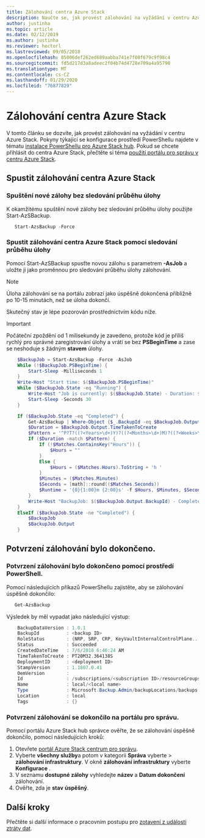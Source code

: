 ```yaml
---
title: Zálohování centra Azure Stack
description: Naučte se, jak provést zálohování na vyžádání v centru Azure Stack.
author: justinha
ms.topic: article
ms.date: 02/12/2019
ms.author: justinha
ms.reviewer: hectorl
ms.lastreviewed: 09/05/2018
ms.openlocfilehash: 85006def262ed689aabba741e7f08f679c9f98c4
ms.sourcegitcommit: fd5d217d3a8adeec2f04b74d4728e709a4a95790
ms.translationtype: MT
ms.contentlocale: cs-CZ
ms.lasthandoff: 01/29/2020
ms.locfileid: "76877829"
---
```

# <a name="back-up-azure-stack-hub"></a>Zálohování centra Azure Stack

V tomto článku se dozvíte, jak provést zálohování na vyžádání v centru Azure Stack. Pokyny týkající se konfigurace prostředí PowerShellu najdete v tématu [instalace PowerShellu pro Azure Stack hub](azure-stack-powershell-install.md). Pokud se chcete přihlásit do centra Azure Stack, přečtěte si téma [použití portálu pro správu v centru Azure Stack](azure-stack-manage-portals.md).

## <a name="start-azure-stack-hub-backup"></a>Spustit zálohování centra Azure Stack

### <a name="start-a-new-backup-without-job-progress-tracking"></a>Spuštění nové zálohy bez sledování průběhu úlohy
K okamžitému spuštění nové zálohy bez sledování průběhu úlohy použijte Start-AzSBackup.

```powershell
   Start-AzsBackup -Force
```

### <a name="start-azure-stack-hub-backup-with-job-progress-tracking"></a>Spustit zálohování centra Azure Stack pomocí sledování průběhu úlohy
Pomocí Start-AzSBackup spusťte novou zálohu s parametrem **-AsJob** a uložte ji jako proměnnou pro sledování průběhu úlohy zálohování.

> [!NOTE]
> Úloha zálohování se na portálu zobrazí jako úspěšně dokončená přibližně po 10-15 minutách, než se úloha dokončí.
>
> Skutečný stav je lépe pozorován prostřednictvím kódu níže.

> [!IMPORTANT]
> Počáteční zpoždění od 1 milisekundy je zavedeno, protože kód je příliš rychlý pro správné zaregistrování úlohy a vrátí se bez **PSBeginTime** a zase se neshoduje s žádným **stavem** úlohy.

```powershell
    $BackupJob = Start-AzsBackup -Force -AsJob
    While (!$BackupJob.PSBeginTime) {
        Start-Sleep -Milliseconds 1
    }
    Write-Host "Start time: $($BackupJob.PSBeginTime)"
    While ($BackupJob.State -eq "Running") {
        Write-Host "Job is currently: $($BackupJob.State) - Duration: $((New-TimeSpan -Start ($BackupJob.PSBeginTime) -End (Get-Date)).ToString().Split(".")[0])"
        Start-Sleep -Seconds 30
    }

    If ($BackupJob.State -eq "Completed") {
        Get-AzsBackup | Where-Object {$_.BackupId -eq $BackupJob.Output.BackupId}
        $Duration = $BackupJob.Output.TimeTakenToCreate
        $Pattern = '^P?T?((?<Years>\d+)Y)?((?<Months>\d+)M)?((?<Weeks>\d+)W)?((?<Days>\d+)D)?(T((?<Hours>\d+)H)?((?<Minutes>\d+)M)?((?<Seconds>\d*(\.)?\d*)S)?)$'
        If ($Duration -match $Pattern) {
            If (!$Matches.ContainsKey("Hours")) {
                $Hours = ""
            } 
            Else {
                $Hours = ($Matches.Hours).ToString + 'h '
            }
            $Minutes = ($Matches.Minutes)
            $Seconds = [math]::round(($Matches.Seconds))
            $Runtime = '{0}{1:00}m {2:00}s' -f $Hours, $Minutes, $Seconds
        }
        Write-Host "BackupJob: $($BackupJob.Output.BackupId) - Completed with Status: $($BackupJob.Output.Status) - It took: $($Runtime) to run" -ForegroundColor Green
    }
    ElseIf ($BackupJob.State -ne "Completed") {
        $BackupJob
        $BackupJob.Output
    }
```

## <a name="confirm-backup-has-completed"></a>Potvrzení zálohování bylo dokončeno.

### <a name="confirm-backup-has-completed-using-powershell"></a>Potvrzení zálohování bylo dokončeno pomocí prostředí PowerShell.
Pomocí následujících příkazů PowerShellu zajistěte, aby se zálohování úspěšně dokončilo:

```powershell
   Get-AzsBackup
```

Výsledek by měl vypadat jako následující výstup:

```powershell
    BackupDataVersion : 1.0.1
    BackupId          : <backup ID>
    RoleStatus        : {NRP, SRP, CRP, KeyVaultInternalControlPlane...}
    Status            : Succeeded
    CreatedDateTime   : 7/6/2018 6:46:24 AM
    TimeTakenToCreate : PT20M32.364138S
    DeploymentID      : <deployment ID>
    StampVersion      : 1.1807.0.41
    OemVersion        : 
    Id                : /subscriptions/<subscription ID>/resourceGroups/System.local/providers/Microsoft.Backup.Admin/backupLocations/local/backups/<backup ID>
    Name              : local/<local name>
    Type              : Microsoft.Backup.Admin/backupLocations/backups
    Location          : local
    Tags              : {}
```

### <a name="confirm-backup-has-completed-in-the-administrator-portal"></a>Potvrzení zálohování se dokončilo na portálu pro správu.
Pomocí portálu Azure Stack hub správce ověřte, že se zálohování úspěšně dokončilo, pomocí následujících kroků:

1. Otevřete [portál Azure Stack centrum pro správu](azure-stack-manage-portals.md).
2. Vyberte **všechny služby**a potom v kategorii **Správa** vyberte > **zálohování infrastruktury**. V okně **zálohování infrastruktury** vyberte **Konfigurace** .
3. V seznamu **dostupné zálohy** vyhledejte **název** a **Datum dokončení** zálohování.
4. Ověřte, zda je **stav** **úspěšný**.

## <a name="next-steps"></a>Další kroky

Přečtěte si další informace o pracovním postupu pro [zotavení z události ztráty dat](azure-stack-backup-recover-data.md).

